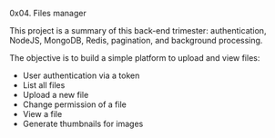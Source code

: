 0x04. Files manager

This project is a summary of this back-end trimester: authentication, NodeJS, MongoDB, Redis, pagination, and background processing.

The objective is to build a simple platform to upload and view files:
* User authentication via a token
* List all files
* Upload a new file
* Change permission of a file
* View a file
* Generate thumbnails for images